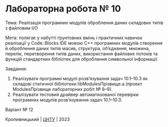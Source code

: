 ﻿# Лабораторна робота № 10

Тема: Реалізація програмних модулів оброблення даних складових типів з файловим I/O

Мета: полягає у набутті ґрунтовних вмінь і практичних навичок реалізації у Code::Blocks IDE мовою С++ програмних модулів створення й оброблення даних типів масив, структура, об’єднання, множина, перелік, перетворення типів даних, використання файлових потоків та функцій стандартних бібліотек для оброблення символьної інформації.

Завдання:
1. Реалізувати програмні модулі розв’язування задач 10.1–10.3 як складові статичної бібліотеки libModulesПрізвище.а (проект ModulesПрізвище лабораторних робіт № 8–9). 
2. Реалізувати тестовий драйвер автоматизованої перевірки програмних модулів розв’язування задач 10.1–10.3.

Варіант № 12

Кропивницький | <a href="http://www.kntu.kr.ua/">ЦНТУ</a> | 2023